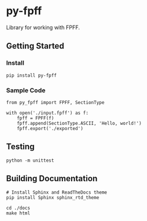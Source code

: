 # py-fpff

Library for working with FPFF.

## Getting Started

### Install
```
pip install py-fpff
```

### Sample Code
```
from py_fpff import FPFF, SectionType

with open('./input.fpff') as f:
    fpff = FPFF(f)
    fpff.append(SectionType.ASCII, 'Hello, world!')
    fpff.export('./exported')
```

## Testing

```
python -m unittest
```

## Building Documentation

```
# Install Sphinx and ReadTheDocs theme
pip install Sphinx sphinx_rtd_theme

cd ./docs
make html
```
